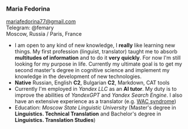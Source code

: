 ### Maria Fedorina
mariafedorina77@gmail.com  
Telegram: @femary   
Moscow, Russia / Paris, France
* I am open to any kind of new knowledge, I **really** like learning new things. My first profession (linguist, translator) taught me to absorb **multitudes of information** and to do it **very quickly**. For now I'm still looking for my purpose in life. Currently my ultimate goal is to get my second master's degree in cognitive science and implement my knowledge in the development of new technologies.
* **Native** Russian, English **C2**, Bulgarian **C2**, Markdown, CAT tools
* Currently I'm employed in _Yandex LLC_ as an **AI tutor**. My duty is to improve the abilities of _YandexGPT_ and _Yandex Search Engine_. I also have an extensive experience as a translator (e.g. [WAC syndrome](https://rarechromo.org/media/translations/Russian/WAC%20syndrome%20(DeSanto-Shinawi%20syndrome)%20Russian%20FTNW.pdf))
* Education: _Moscow State Linguistic University_ (Master's degree in **Linguistics. Technical Translation** and Bachelor's degree in **Linguistics. Translation Studies**)
